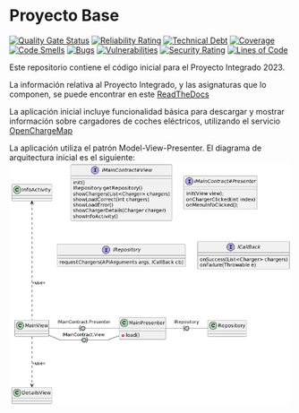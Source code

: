 # Proyecto Base

[![Quality Gate Status](https://sonarcloud.io/api/project_badges/measure?project=App-CarChargers-Grupo3&metric=alert_status)](https://sonarcloud.io/summary/new_code?id=App-CarChargers-Grupo3)
[![Reliability Rating](https://sonarcloud.io/api/project_badges/measure?project=App-CarChargers-Grupo3&metric=reliability_rating)](https://sonarcloud.io/summary/new_code?id=App-CarChargers-Grupo3)
[![Technical Debt](https://sonarcloud.io/api/project_badges/measure?project=App-CarChargers-Grupo3&metric=sqale_index)](https://sonarcloud.io/summary/new_code?id=App-CarChargers-Grupo3)
[![Coverage](https://sonarcloud.io/api/project_badges/measure?project=App-CarChargers-Grupo3&metric=coverage)](https://sonarcloud.io/summary/new_code?id=App-CarChargers-Grupo3)
[![Code Smells](https://sonarcloud.io/api/project_badges/measure?project=App-CarChargers-Grupo3&metric=code_smells)](https://sonarcloud.io/summary/new_code?id=App-CarChargers-Grupo3)
[![Bugs](https://sonarcloud.io/api/project_badges/measure?project=App-CarChargers-Grupo3&metric=bugs)](https://sonarcloud.io/summary/new_code?id=App-CarChargers-Grupo3)
[![Vulnerabilities](https://sonarcloud.io/api/project_badges/measure?project=App-CarChargers-Grupo3&metric=vulnerabilities)](https://sonarcloud.io/summary/new_code?id=App-CarChargers-Grupo3)
[![Security Rating](https://sonarcloud.io/api/project_badges/measure?project=App-CarChargers-Grupo3&metric=security_rating)](https://sonarcloud.io/summary/new_code?id=App-CarChargers-Grupo3)
[![Lines of Code](https://sonarcloud.io/api/project_badges/measure?project=App-CarChargers-Grupo3&metric=ncloc)](https://sonarcloud.io/summary/new_code?id=App-CarChargers-Grupo3)

Este repositorio contiene el código inicial para el Proyecto Integrado 2023.

La información relativa al Proyecto Integrado, y las asignaturas que lo componen, se puede encontrar en este [ReadTheDocs](https://proyecto-integrado-ingenieria-del-sw.readthedocs.io/es/latest/index.html)

La aplicación inicial incluye funcionalidad básica para descargar y mostrar información sobre cargadores de coches eléctricos, utilizando el servicio [OpenChargeMap](https://openchargemap.org/site/develop/api#/)

La aplicación utiliza el patrón Model-View-Presenter. El diagrama de arquitectura inicial es el siguiente:
![](Docs/Models/Arquitectura.png)
